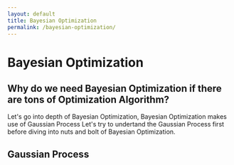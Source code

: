 ```yaml
---
layout: default
title: Bayesian Optimization
permalink: /bayesian-optimization/
---
```


# Bayesian Optimization

## Why do we need Bayesian Optimization if there are tons of Optimization Algorithm?


Let's go into depth of Bayesian Optimization, Bayesian Optimization makes use of Gaussian Process
Let's try to undertand the Gaussian Process first before diving into nuts and bolt of Bayesian Optimization.

## Gaussian Process

